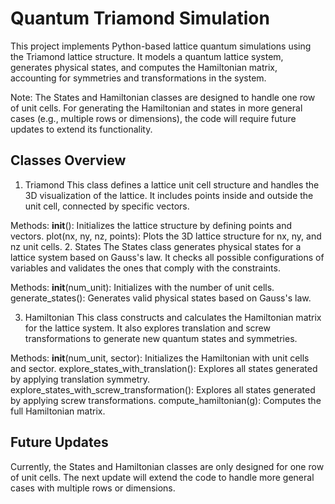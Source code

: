 # Quantum Triamond Simulation
This project implements Python-based lattice quantum simulations using the Triamond lattice structure. It models a quantum lattice system, generates physical states, and computes the Hamiltonian matrix, accounting for symmetries and transformations in the system.

Note: The States and Hamiltonian classes are designed to handle one row of unit cells. For generating the Hamiltonian and states in more general cases (e.g., multiple rows or dimensions), the code will require future updates to extend its functionality.

## Classes Overview
1. Triamond
This class defines a lattice unit cell structure and handles the 3D visualization of the lattice. It includes points inside and outside the unit cell, connected by specific vectors.

Methods:
__init__(): Initializes the lattice structure by defining points and vectors.
plot(nx, ny, nz, points): Plots the 3D lattice structure for nx, ny, and nz unit cells.
2. States
The States class generates physical states for a lattice system based on Gauss's law. It checks all possible configurations of variables and validates the ones that comply with the constraints.

Methods:
__init__(num_unit): Initializes with the number of unit cells.
generate_states(): Generates valid physical states based on Gauss's law.

3. Hamiltonian
This class constructs and calculates the Hamiltonian matrix for the lattice system. It also explores translation and screw transformations to generate new quantum states and symmetries.

Methods:
__init__(num_unit, sector): Initializes the Hamiltonian with unit cells and sector.
explore_states_with_translation(): Explores all states generated by applying translation symmetry.
explore_states_with_screw_transformation(): Explores all states generated by applying screw transformations.
compute_hamiltonian(g): Computes the full Hamiltonian matrix.

## Future Updates
Currently, the States and Hamiltonian classes are only designed for one row of unit cells. The next update will extend the code to handle more general cases with multiple rows or dimensions.
